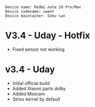 ```
Device name: Redmi note 10 Pro/Max
Device codename: sweet
Device maintainer: Goku san
```
# V3.4 - Uday - Hotfix
- Fixed sensor not working

# v3.4 - Uday
- Initial official build
- Added Xiaomi parts dolby
- Added Miuicam
- Strixx kernel by default
